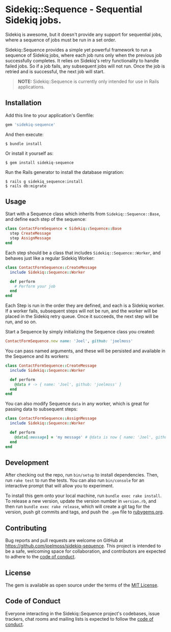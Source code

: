 # Sidekiq::Sequence - Sequential Sidekiq jobs.

Sidekiq is awesome, but it doesn't provide any support for sequential jobs, where a sequence of jobs must be run in a set order.

Sidekiq::Sequence provides a simple yet powerful framework to run a sequence of Sidekiq jobs, where each job runs only when the previous job successfully completes. It relies on Sidekiq's retry functionality to handle failed jobs. So if a job fails, any subsequent jobs will not run. Once the job is retried and is successful, the next job will start.

> **NOTE:** Sidekiq::Sequence is currently only intended for use in Rails applications.

## Installation

Add this line to your application's Gemfile:

```ruby
gem 'sidekiq-sequence'
```

And then execute:

    $ bundle install

Or install it yourself as:

    $ gem install sidekiq-sequence

Run the Rails generator to install the database migration:

    $ rails g sidekiq_sequence:install
    $ rails db:migrate

## Usage

Start with a Sequence class which inherits from `Sidekiq::Sequence::Base`, and define each step of the sequence:

```ruby
class ContactFormSequence < Sidekiq::Sequence::Base
  step CreateMessage
  step AssignMessage
end
```

Each step should be a class that includes `Sidekiq::Sequence::Worker`, and behaves just like a regular Sidekiq Worker:

```ruby
class ContactFormSequence::CreateMessage
  include Sidekiq::Sequence::Worker

  def perform
    # Perform your job
  end
end
```

Each Step is run in the order they are defined, and each is a Sidekiq worker. If a worker fails, subsequent steps will not be run, and the worker will be placed in the Sidekiq retry queue. Once it succeeds, the next step will be run, and so on.

Start a Sequence by simply initializing the Sequence class you created:

```ruby
ContactFormSequence.new name: 'Joel', github: 'joelmoss'
```

You can pass named arguments, and these will be persisted and available in the Sequence and its workers:

```ruby
class ContactFormSequence::CreateMessage
  include Sidekiq::Sequence::Worker

  def perform
    @data # -> { name: 'Joel', github: 'joelmoss' }
  end
end
```

You can also modify Sequence `data` in any worker, which is great for passing data to subsequent steps:

```ruby
class ContactFormSequence::AssignMessage
  include Sidekiq::Sequence::Worker

  def perform
    @data[:message] = 'my message' # @data is now { name: 'Joel', github: 'joelmoss', message: 'my message' }
  end
end
```

## Development

After checking out the repo, run `bin/setup` to install dependencies. Then, run `rake test` to run the tests. You can also run `bin/console` for an interactive prompt that will allow you to experiment.

To install this gem onto your local machine, run `bundle exec rake install`. To release a new version, update the version number in `version.rb`, and then run `bundle exec rake release`, which will create a git tag for the version, push git commits and tags, and push the `.gem` file to [rubygems.org](https://rubygems.org).

## Contributing

Bug reports and pull requests are welcome on GitHub at https://github.com/joelmoss/sidekiq-sequence. This project is intended to be a safe, welcoming space for collaboration, and contributors are expected to adhere to the [code of conduct](https://github.com/joelmoss/sidekiq-sequence/blob/master/CODE_OF_CONDUCT.md).

## License

The gem is available as open source under the terms of the [MIT License](https://opensource.org/licenses/MIT).

## Code of Conduct

Everyone interacting in the Sidekiq::Sequence project's codebases, issue trackers, chat rooms and mailing lists is expected to follow the [code of conduct](https://github.com/joelmoss/sidekiq-sequence/blob/master/CODE_OF_CONDUCT.md).
